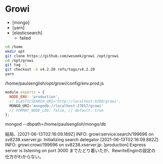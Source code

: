 # Growi

- [mongo]
- [yarn]
- [elasticsearch]
	- failed

```sh
cd /home
mkdir opt
git clone https://github.com/weseek/growi /opt/growi
cd /opt/growi
git tag -l
git checkout -b v4.2.20 refs/tags/v4.2.20
yarn
```


/home/paulsenglish/opt/growi/config/env.prod.js
```js
module.exports = {
  NODE_ENV: 'production',
  // ELASTICSEARCH_URI='http://localhost:9200/growi',
  MONGO_URI='mongodb://localhost:27017/growi'
  // FORMAT_NODE_LOG: false, // default: true
};

```


mongod --dbpath=/home/paulsenglish/mongo/db



結局、[2021-06-13T02:16:09.189Z]  INFO: growi:service:search/199696 on sv8238.xserver.jp: Initializing search delegator
[2021-06-13T02:16:09.882Z]  INFO: growi:crowi/199696 on sv8238.xserver.jp: [production] Express server is listening on port 3000
までたどり着いたが、RewriteEnginの設定の仕方がわからない。


